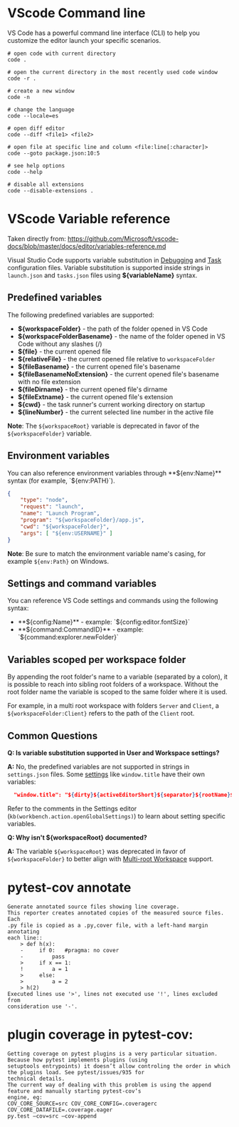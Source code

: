# VScode Command line

VS Code has a powerful command line interface (CLI) to help you customize the editor launch your specific scenarios.

```
# open code with current directory
code .

# open the current directory in the most recently used code window
code -r .

# create a new window
code -n

# change the language
code --locale=es

# open diff editor
code --diff <file1> <file2>

# open file at specific line and column <file:line[:character]>
code --goto package.json:10:5

# see help options
code --help

# disable all extensions
code --disable-extensions .
```

# VScode Variable reference

Taken directly from: https://github.com/Microsoft/vscode-docs/blob/master/docs/editor/variables-reference.md

Visual Studio Code supports variable substitution in [Debugging](/docs/editor/debugging.md) and [Task](/docs/editor/tasks.md) configuration files. Variable substitution is supported inside strings in `launch.json` and `tasks.json` files using **${variableName}** syntax.

## Predefined variables

The following predefined variables are supported:

- **${workspaceFolder}** - the path of the folder opened in VS Code
- **${workspaceFolderBasename}** - the name of the folder opened in VS Code without any slashes (/)
- **${file}** - the current opened file
- **${relativeFile}** - the current opened file relative to `workspaceFolder`
- **${fileBasename}** - the current opened file's basename
- **${fileBasenameNoExtension}** - the current opened file's basename with no file extension
- **${fileDirname}** - the current opened file's dirname
- **${fileExtname}** - the current opened file's extension
- **${cwd}** - the task runner's current working directory on startup
- **${lineNumber}** - the current selected line number in the active file

**Note**: The `${workspaceRoot}` variable is deprecated in favor of the `${workspaceFolder}` variable.

## Environment variables

You can also reference environment variables through **${env:Name}** syntax (for example, `${env:PATH}`).

```json
{
    "type": "node",
    "request": "launch",
    "name": "Launch Program",
    "program": "${workspaceFolder}/app.js",
    "cwd": "${workspaceFolder}",
    "args": [ "${env:USERNAME}" ]
}
```

**Note**: Be sure to match the environment variable name's casing, for example `${env:Path}` on Windows.

## Settings and command variables

You can reference VS Code settings and commands using the following syntax:

* **${config:Name}** - example: `${config:editor.fontSize}`
* **${command:CommandID}** - example: `${command:explorer.newFolder}`

## Variables scoped per workspace folder

By appending the root folder's name to a variable (separated by a colon), it is possible to reach into sibling root folders of a workspace. Without the root folder name the variable is scoped to the same folder where it is used.

For example, in a multi root workspace with folders `Server` and `Client`, a `${workspaceFolder:Client}` refers to the path of the `Client` root.

## Common Questions

**Q: Is variable substitution supported in User and Workspace settings?**

**A:** No, the predefined variables are not supported in strings in `settings.json` files. Some [settings](/docs/getstarted/settings.md) like `window.title` have their own variables:

```json
  "window.title": "${dirty}${activeEditorShort}${separator}${rootName}${separator}${appName}"
```

Refer to the comments in the Settings editor (`kb(workbench.action.openGlobalSettings)`) to learn about setting specific variables.

**Q: Why isn't ${workspaceRoot} documented?**

**A:** The variable `${workspaceRoot}` was deprecated in favor of `${workspaceFolder}` to better align with [Multi-root Workspace](/docs/editor/multi-root-workspaces.md) support.


# pytest-cov annotate

```
Generate annotated source files showing line coverage.
This reporter creates annotated copies of the measured source files. Each
.py file is copied as a .py,cover file, with a left-hand margin annotating
each line::
    > def h(x):
    -     if 0:   #pragma: no cover
    -         pass
    >     if x == 1:
    !         a = 1
    >     else:
    >         a = 2
    > h(2)
Executed lines use '>', lines not executed use '!', lines excluded from
consideration use '-'.
```


# plugin coverage in pytest-cov:

```
Getting coverage on pytest plugins is a very particular situation. Because how pytest implements plugins (using
setuptools entrypoints) it doesn’t allow controling the order in which the plugins load. See pytest/issues/935 for
technical details.
The current way of dealing with this problem is using the append feature and manually starting pytest-cov‘s
engine, eg:
COV_CORE_SOURCE=src COV_CORE_CONFIG=.coveragerc COV_CORE_DATAFILE=.coverage.eager
py.test –cov=src –cov-append
```
